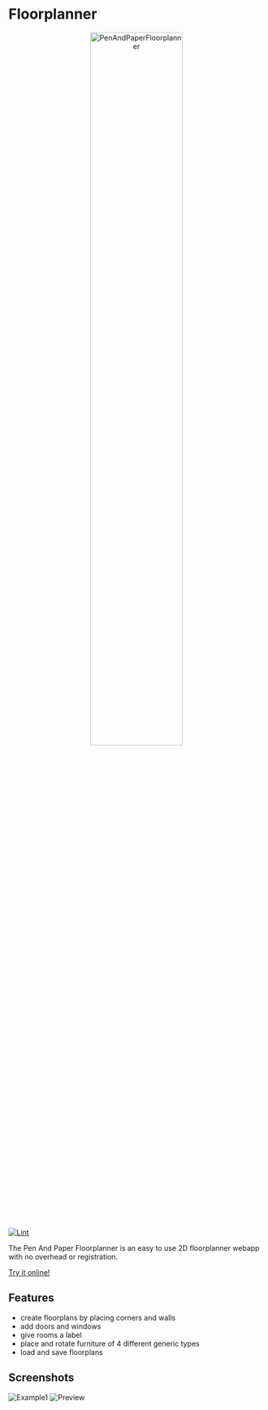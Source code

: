 # Floorplanner

<p align="center">
    <img style="width: 60%;"
    src="https://github.com/karldaeubel/PenAndPaperFloorplanner/assets/1245268/7da23427-5514-4b60-96df-23046855731b" alt="PenAndPaperFloorplanner">
</p>

[![Lint](https://github.com/karldaeubel/PenAndPaperFloorplanner/actions/workflows/lint.yml/badge.svg)](https://github.com/karldaeubel/PenAndPaperFloorplanner/actions/workflows/lint.yml)

The Pen And Paper Floorplanner is an easy to use 2D floorplanner webapp with no overhead or registration.

[Try it online!](https://karldaeubel.github.io/PenAndPaperFloorplanner/)

## Features

- create floorplans by placing corners and walls
- add doors and windows
- give rooms a label
- place and rotate furniture of 4 different generic types
- load and save floorplans

## Screenshots

![Example1](https://github.com/karldaeubel/PenAndPaperFloorplanner/assets/1245268/24cae45f-8df1-4039-8432-031a8551fa84)
![Preview](https://github.com/karldaeubel/PenAndPaperFloorplanner/assets/1245268/a2d4a6b1-0040-4b9c-bd25-b5a18ae1a9d0)
